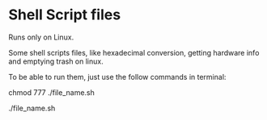 # Shell Script files

Runs only on Linux.

Some shell scripts files, like hexadecimal conversion, getting hardware info and emptying trash on linux.

To be able to run them, just use the follow commands in terminal:

chmod 777 ./file_name.sh

./file_name.sh
